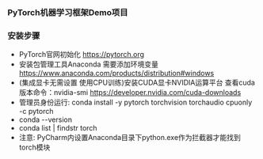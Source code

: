 ### PyTorch机器学习框架Demo项目

### 安装步骤

- PyTorch官网初始化 https://pytorch.org
- 安装包管理工具Anaconda 需要添加环境变量 https://www.anaconda.com/products/distribution#windows
- (集成显卡无需设置 使用CPU训练)安装CUDA显卡NVIDIA运算平台
  查看cuda版本命令：nvidia-smi https://developer.nvidia.com/cuda-downloads
- 管理员身份运行: conda install -y pytorch torchvision torchaudio cpuonly -c pytorch
- conda --version
- conda list | findstr torch
- 注意: PyCharm内设置Anaconda目录下python.exe作为拦截器才能找到torch模块